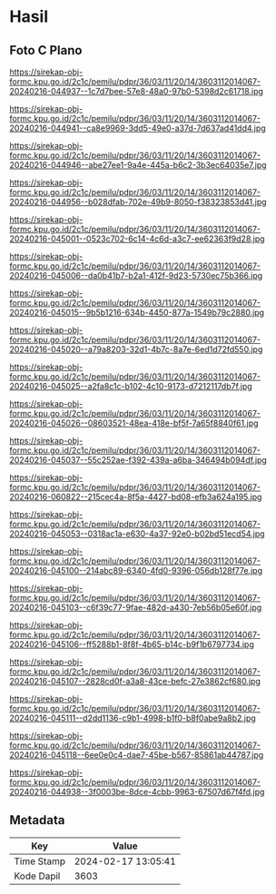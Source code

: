 # Hasil

## Foto C Plano

https://sirekap-obj-formc.kpu.go.id/2c1c/pemilu/pdpr/36/03/11/20/14/3603112014067-20240216-044937--1c7d7bee-57e8-48a0-97b0-5398d2c61718.jpg

https://sirekap-obj-formc.kpu.go.id/2c1c/pemilu/pdpr/36/03/11/20/14/3603112014067-20240216-044941--ca8e9969-3dd5-49e0-a37d-7d637ad41dd4.jpg

https://sirekap-obj-formc.kpu.go.id/2c1c/pemilu/pdpr/36/03/11/20/14/3603112014067-20240216-044946--abe27ee1-9a4e-445a-b6c2-3b3ec64035e7.jpg

https://sirekap-obj-formc.kpu.go.id/2c1c/pemilu/pdpr/36/03/11/20/14/3603112014067-20240216-044956--b028dfab-702e-49b9-8050-f38323853d41.jpg

https://sirekap-obj-formc.kpu.go.id/2c1c/pemilu/pdpr/36/03/11/20/14/3603112014067-20240216-045001--0523c702-6c14-4c6d-a3c7-ee62363f9d28.jpg

https://sirekap-obj-formc.kpu.go.id/2c1c/pemilu/pdpr/36/03/11/20/14/3603112014067-20240216-045006--da0b41b7-b2a1-412f-9d23-5730ec75b366.jpg

https://sirekap-obj-formc.kpu.go.id/2c1c/pemilu/pdpr/36/03/11/20/14/3603112014067-20240216-045015--9b5b1216-634b-4450-877a-1549b79c2880.jpg

https://sirekap-obj-formc.kpu.go.id/2c1c/pemilu/pdpr/36/03/11/20/14/3603112014067-20240216-045020--a79a8203-32d1-4b7c-8a7e-6ed1d72fd550.jpg

https://sirekap-obj-formc.kpu.go.id/2c1c/pemilu/pdpr/36/03/11/20/14/3603112014067-20240216-045025--a2fa8c1c-b102-4c10-9173-d7212117db7f.jpg

https://sirekap-obj-formc.kpu.go.id/2c1c/pemilu/pdpr/36/03/11/20/14/3603112014067-20240216-045026--08603521-48ea-418e-bf5f-7a65f8840f61.jpg

https://sirekap-obj-formc.kpu.go.id/2c1c/pemilu/pdpr/36/03/11/20/14/3603112014067-20240216-045037--55c252ae-f392-439a-a6ba-346494b094df.jpg

https://sirekap-obj-formc.kpu.go.id/2c1c/pemilu/pdpr/36/03/11/20/14/3603112014067-20240216-060822--215cec4a-8f5a-4427-bd08-efb3a624a195.jpg

https://sirekap-obj-formc.kpu.go.id/2c1c/pemilu/pdpr/36/03/11/20/14/3603112014067-20240216-045053--0318ac1a-e630-4a37-92e0-b02bd51ecd54.jpg

https://sirekap-obj-formc.kpu.go.id/2c1c/pemilu/pdpr/36/03/11/20/14/3603112014067-20240216-045100--214abc89-6340-4fd0-9396-056db128f77e.jpg

https://sirekap-obj-formc.kpu.go.id/2c1c/pemilu/pdpr/36/03/11/20/14/3603112014067-20240216-045103--c6f39c77-9fae-482d-a430-7eb56b05e60f.jpg

https://sirekap-obj-formc.kpu.go.id/2c1c/pemilu/pdpr/36/03/11/20/14/3603112014067-20240216-045106--ff5288b1-8f8f-4b65-b14c-b9f1b6797734.jpg

https://sirekap-obj-formc.kpu.go.id/2c1c/pemilu/pdpr/36/03/11/20/14/3603112014067-20240216-045107--2828cd0f-a3a8-43ce-befc-27e3862cf680.jpg

https://sirekap-obj-formc.kpu.go.id/2c1c/pemilu/pdpr/36/03/11/20/14/3603112014067-20240216-045111--d2dd1136-c9b1-4998-b1f0-b8f0abe9a8b2.jpg

https://sirekap-obj-formc.kpu.go.id/2c1c/pemilu/pdpr/36/03/11/20/14/3603112014067-20240216-045118--6ee0e0c4-dae7-45be-b567-85861ab44787.jpg

https://sirekap-obj-formc.kpu.go.id/2c1c/pemilu/pdpr/36/03/11/20/14/3603112014067-20240216-044938--3f0003be-8dce-4cbb-9963-67507d67f4fd.jpg


## Metadata

| Key        | Value               |
| ---------- | ------------------- |
| Time Stamp | 2024-02-17 13:05:41 |
| Kode Dapil | 3603                |



